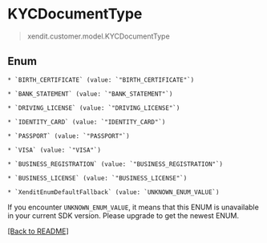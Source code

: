 # KYCDocumentType
> xendit.customer.model.KYCDocumentType



## Enum


    * `BIRTH_CERTIFICATE` (value: `"BIRTH_CERTIFICATE"`)

    * `BANK_STATEMENT` (value: `"BANK_STATEMENT"`)

    * `DRIVING_LICENSE` (value: `"DRIVING_LICENSE"`)

    * `IDENTITY_CARD` (value: `"IDENTITY_CARD"`)

    * `PASSPORT` (value: `"PASSPORT"`)

    * `VISA` (value: `"VISA"`)

    * `BUSINESS_REGISTRATION` (value: `"BUSINESS_REGISTRATION"`)

    * `BUSINESS_LICENSE` (value: `"BUSINESS_LICENSE"`)

    * `XenditEnumDefaultFallback` (value: `UNKNOWN_ENUM_VALUE`)

If you encounter `UNKNOWN_ENUM_VALUE`, it means that this ENUM is unavailable in your current SDK version. Please upgrade to get the newest ENUM.

[[Back to README]](../../README.md)


